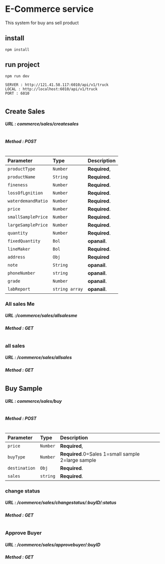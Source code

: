 # E-Commerce service

This system for buy ans sell product

## install

```
npm install
```

## run project

```
npm run dev
```

```
SERVER : http://121.41.58.117:6010/api/v1/truck
LOCAL : http://localhost:6010/api/v1/truck
PORT : 6010
```

#

#

#

#

## Create Sales

##### URL : commerce/sales/createsales

#

##### Method : POST

#

| Parameter          | Type           | Description   |
| :----------------- | :------------- | :------------ |
| `productType`      | `Number`       | **Required**, |
| `productName`      | `String`       | **Required**. |
| `fineness`         | `Number`       | **Required**. |
| `lossOfLgnition`   | `Number`       | **Required**. |
| `waterdemandRatio` | `Number`       | **Required**. |
| `price`            | `Number`       | **Required**. |
| `smallSamplePrice` | `Number`       | **Required**. |
| `largeSamplePrice` | `Number`       | **Required**. |
| `quantity`         | `Number`       | **Required**. |
| `fixedQuantity`    | `Bol`          | **opanail**.  |
| `lineMaker`        | `Bol`          | **Required**. |
| `address`          | `Obj`          | **Required**  |
| `note`             | `String`       | **opanail**.  |
| `phoneNumber`      | `string`       | **opanail**.  |
| `grade`            | `Number`       | **opanail**.  |
| `labReport`        | `string array` | **opanail**.  |

### All sales Me

##### URL :/commerce/sales/allsalesme

##### Method : GET

##

#

### all sales

##### URL : /commerce/sales/allsales

##### Method : GET

##

#

#

## Buy Sample

##### URL : commerce/sales/buy

#

##### Method : POST

#

| Parameter     | Type     | Description                                        |
| :------------ | :------- | :------------------------------------------------- |
| `price`       | `Number` | **Required**,                                      |
| `buyType`     | `Number` | **Required**.0=Sales 1=small sample 2=large sample |
| `destination` | `Obj`    | **Required**.                                      |
| `sales`       | `string` | **Required**.                                      |

### change status

##### URL : /commerce/sales/changestatus/:buyID/:status

##### Method : GET

##

#

#

### Approve Buyer

##### URL : /commerce/sales/approvebuyer/:buyID

##### Method : GET

##

#

#
